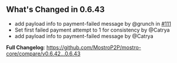 ## What's Changed in 0.6.43
* add payload info to payment-failed message by @grunch in [#111](https://github.com/MostroP2P/mostro-core/pull/111)
* Set first failed payment attempt to 1 for consistency by @Catrya
* add payload info to payment-failed message by @Catrya

**Full Changelog**: https://github.com/MostroP2P/mostro-core/compare/v0.6.42...0.6.43

<!-- generated by git-cliff -->
